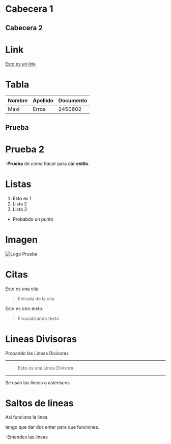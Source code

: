 # Cabecera 1
## Cabecera 2 

# Link
<a href= "https://www.bing.com/search?pglt=163&q=palitos+en+teclado&cvid=4e26eb8141d04f6198ee0e76cf93e772&gs_lcrp=EgZjaHJvbWUyBggAEEUYOTIGCAEQABhAMgYIAhAAGEAyBggDEAAYQDIGCAQQABhAMgYIBRAAGEAyBggGEAAYQNIBCDM5NzZqMGoxqAIAsAIA&FORM=ANNTA1&DAF0=1&PC=U531"> Esto es un link </a>


# Tabla
| Nombre | Apellido | Documento |
| ------ | -------- | --------- |
| Maxi   | Erroa    | 2450602   |

Prueba
--------

Prueba 2
========

-**Prueba** de *como* _hacer_ para dar __estilo__.

# Listas
1. Esto es 1
2. Lista 2
3. Lista 3
- Probabdo un punto

# Imagen
![Logo Prueba](https://static.vecteezy.com/system/resources/previews/012/906/980/non_2x/an-icon-design-of-data-analysis-vector.jpg)

# Citas
Esto es una cita
>Entrada de la cita

 Esto es otro texto.
>Finanalizando texto

# Lineas Divisoras

Probando las Lineas Divisoras

---

>Esto es una Linea Divisora.

---

Se usan las lineas o asteriscos

# Saltos de lineas 

Asi funciona la linea.

tengo que dar dos enter para que funciones.

-Entendes las lineas